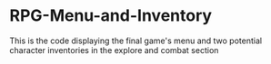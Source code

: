 # RPG-Menu-and-Inventory
This is the code displaying the final game's menu and two potential character inventories in the explore and combat section
